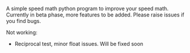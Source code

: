 A simple speed math python program to improve your speed math.
Currently in beta phase, more features to be added. Please raise issues if you find bugs.

Not working:
- Reciprocal test, minor float issues. Will be fixed soon
